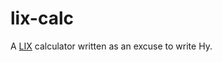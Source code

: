 # lix-calc

A [LIX](https://en.wikipedia.org/wiki/LIX) calculator written as an excuse to write Hy.

